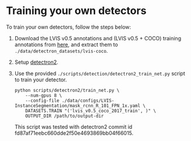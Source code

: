 # Training your own detectors

To train your own detectors, follow the steps below:

1. Download the LVIS v0.5 annotations and (LVIS v0.5 + COCO) training
   annotations from
   [here](https://drive.google.com/file/d/1rPSSIVSer7pweyJS-uqAfIF59uZVJ0Nx/view),
   and extract them to `./data/detectron_datasets/lvis-coco`.

1. Setup [detectron2](https://github.com/facebookresearch/detectron2).

1. Use the provided `./scripts/detection/detectron2_train_net.py` script to
   train your detector.

   ```
   python scripts/detectron2/train_net.py \
       --num-gpus 8 \
       --config-file ./data/configs/LVIS-InstanceSegmentation/mask_rcnn_R_101_FPN_1x.yaml \
       DATASETS.TRAIN "('lvis_v0.5_coco_2017_train', )" \
       OUTPUT_DIR /path/to/output-dir
   ```

   This script was tested with detectron2 commit id
   fd87af71eebc660dde2f50e4693869bb04f66015.

